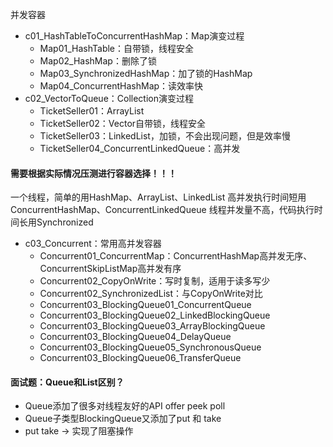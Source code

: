 并发容器

- c01_HashTableToConcurrentHashMap：Map演变过程
  - Map01_HashTable：自带锁，线程安全
  - Map02_HashMap：删除了锁
  - Map03_SynchronizedHashMap：加了锁的HashMap
  - Map04_ConcurrentHashMap：读效率快
- c02_VectorToQueue：Collection演变过程
  - TicketSeller01：ArrayList
  - TicketSeller02：Vector自带锁，线程安全
  - TicketSeller03：LinkedList，加锁，不会出现问题，但是效率慢
  - TicketSeller04_ConcurrentLinkedQueue：高并发

#### 需要根据实际情况压测进行容器选择！！！
一个线程，简单的用HashMap、ArrayList、LinkedList
高并发执行时间短用ConcurrentHashMap、ConcurrentLinkedQueue
线程并发量不高，代码执行时间长用Synchronized

- c03_Concurrent：常用高并发容器
  - Concurrent01_ConcurrentMap：ConcurrentHashMap高并发无序、ConcurrentSkipListMap高并发有序
  - Concurrent02_CopyOnWrite：写时复制，适用于读多写少
  - Concurrent02_SynchronizedList：与CopyOnWrite对比
  - Concurrent03_BlockingQueue01_ConcurrentQueue
  - Concurrent03_BlockingQueue02_LinkedBlockingQueue
  - Concurrent03_BlockingQueue03_ArrayBlockingQueue
  - Concurrent03_BlockingQueue04_DelayQueue
  - Concurrent03_BlockingQueue05_SynchronousQueue
  - Concurrent03_BlockingQueue06_TransferQueue
#### 面试题：Queue和List区别？
  - Queue添加了很多对线程友好的API offer peek poll
  - Queue子类型BlockingQueue又添加了put 和 take
  - put take -> 实现了阻塞操作